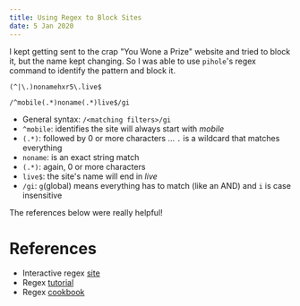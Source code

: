 ```yaml
---
title: Using Regex to Block Sites
date: 5 Jan 2020
---
```


I kept getting sent to the crap "You Wone a Prize" website and tried to block it,
but the name kept changing. So I was able to use `pihole`'s regex command to identify
the pattern and block it.

```regex
(^|\.)nonamehxr5\.live$
```

```regex
/^mobile(.*)noname(.*)live$/gi
```

- General syntax: `/<matching filters>/gi`
- `^mobile`: identifies the site will always start with *mobile*
- `(.*)`: followed by 0 or more characters ... `.` is a wildcard that matches everything
- `noname`: is an exact string match
- `(.*)`: again, 0 or more characters
- `live$`: the site's name will end in *live*
- `/gi`: `g`(global) means everything has to match (like an AND) and `i` is case insensitive

The references below were really helpful!

# References

- Interactive regex [site](https://regex101.com/r/cO8lqs/2)
- Regex [tutorial](https://medium.com/factory-mind/regex-tutorial-a-simple-cheatsheet-by-examples-649dc1c3f285)
- Regex [cookbook](https://medium.com/factory-mind/regex-cookbook-most-wanted-regex-aa721558c3c1?)
